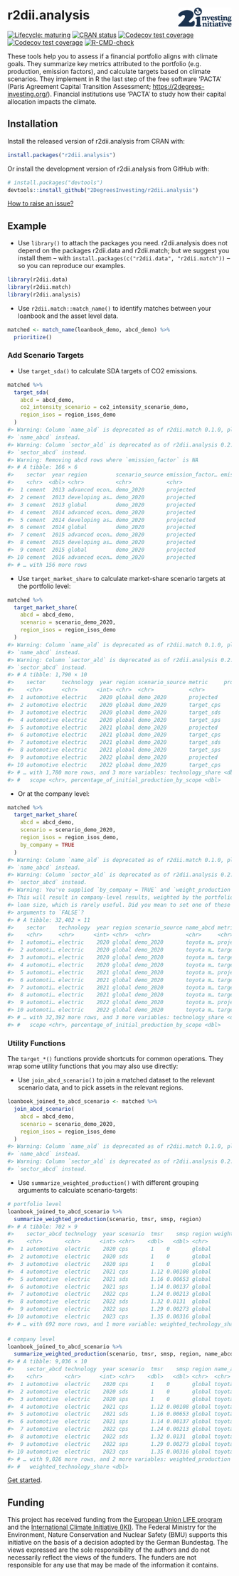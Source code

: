 
<!-- README.md is generated from README.Rmd. Please edit that file -->

# r2dii.analysis <img src="man/figures/logo.svg" align="right" width="120" />

<!-- badges: start -->

[![Lifecycle:
maturing](https://img.shields.io/badge/lifecycle-maturing-blue.svg)](https://lifecycle.r-lib.org/articles/stages.html)
[![CRAN
status](https://www.r-pkg.org/badges/version/r2dii.analysis)](https://CRAN.R-project.org/package=r2dii.analysis)
[![Codecov test
coverage](https://codecov.io/gh/2degreesinvesting/r2dii.analysis/branch/main/graph/badge.svg)](https://app.codecov.io/gh/2degreesinvesting/r2dii.analysis?branch=main)
[![Codecov test
coverage](https://codecov.io/gh/2DegreesInvesting/r2dii.analysis/branch/main/graph/badge.svg)](https://app.codecov.io/gh/2DegreesInvesting/r2dii.analysis?branch=main)
[![R-CMD-check](https://github.com/2DegreesInvesting/r2dii.analysis/actions/workflows/R-CMD-check.yaml/badge.svg)](https://github.com/2DegreesInvesting/r2dii.analysis/actions/workflows/R-CMD-check.yaml)
<!-- badges: end -->

These tools help you to assess if a financial portfolio aligns with
climate goals. They summarize key metrics attributed to the portfolio
(e.g. production, emission factors), and calculate targets based on
climate scenarios. They implement in R the last step of the free
software ‘PACTA’ (Paris Agreement Capital Transition Assessment;
<https://2degrees-investing.org/>). Financial institutions use ‘PACTA’
to study how their capital allocation impacts the climate.

## Installation

Install the released version of r2dii.analysis from CRAN with:

``` r
install.packages("r2dii.analysis")
```

Or install the development version of r2dii.analysis from GitHub with:

``` r
# install.packages("devtools")
devtools::install_github("2DegreesInvesting/r2dii.analysis")
```

[How to raise an
issue?](https://2degreesinvesting.github.io/posts/2020-06-26-instructions-to-raise-an-issue/)

## Example

-   Use `library()` to attach the packages you need. r2dii.analysis does
    not depend on the packages r2dii.data and r2dii.match; but we
    suggest you install them – with
    `install.packages(c("r2dii.data", "r2dii.match"))` – so you can
    reproduce our examples.

``` r
library(r2dii.data)
library(r2dii.match)
library(r2dii.analysis)
```

-   Use `r2dii.match::match_name()` to identify matches between your
    loanbook and the asset level data.

``` r
matched <- match_name(loanbook_demo, abcd_demo) %>%
  prioritize()
```

### Add Scenario Targets

-   Use `target_sda()` to calculate SDA targets of CO2 emissions.

``` r
matched %>%
  target_sda(
    abcd = abcd_demo,
    co2_intensity_scenario = co2_intensity_scenario_demo,
    region_isos = region_isos_demo
  )
#> Warning: Column `name_ald` is deprecated as of r2dii.match 0.1.0, please use
#> `name_abcd` instead.
#> Warning: Column `sector_ald` is deprecated as of r2dii.analysis 0.2.0, please use
#> `sector_abcd` instead.
#> Warning: Removing abcd rows where `emission_factor` is NA
#> # A tibble: 166 × 6
#>    sector  year region         scenario_source emission_factor… emission_factor…
#>    <chr>  <dbl> <chr>          <chr>           <chr>                       <dbl>
#>  1 cement  2013 advanced econ… demo_2020       projected                  0.0217
#>  2 cement  2013 developing as… demo_2020       projected                  0.0606
#>  3 cement  2013 global         demo_2020       projected                  0.658 
#>  4 cement  2014 advanced econ… demo_2020       projected                  0.0219
#>  5 cement  2014 developing as… demo_2020       projected                  0.0604
#>  6 cement  2014 global         demo_2020       projected                  0.659 
#>  7 cement  2015 advanced econ… demo_2020       projected                  0.0221
#>  8 cement  2015 developing as… demo_2020       projected                  0.0603
#>  9 cement  2015 global         demo_2020       projected                  0.660 
#> 10 cement  2016 advanced econ… demo_2020       projected                  0.0223
#> # … with 156 more rows
```

-   Use `target_market_share` to calculate market-share scenario targets
    at the portfolio level:

``` r
matched %>%
  target_market_share(
    abcd = abcd_demo,
    scenario = scenario_demo_2020,
    region_isos = region_isos_demo
  )
#> Warning: Column `name_ald` is deprecated as of r2dii.match 0.1.0, please use
#> `name_abcd` instead.
#> Warning: Column `sector_ald` is deprecated as of r2dii.analysis 0.2.0, please use
#> `sector_abcd` instead.
#> # A tibble: 1,790 × 10
#>    sector     technology  year region scenario_source metric     production
#>    <chr>      <chr>      <int> <chr>  <chr>           <chr>           <dbl>
#>  1 automotive electric    2020 global demo_2020       projected     324592.
#>  2 automotive electric    2020 global demo_2020       target_cps    324592.
#>  3 automotive electric    2020 global demo_2020       target_sds    324592.
#>  4 automotive electric    2020 global demo_2020       target_sps    324592.
#>  5 automotive electric    2021 global demo_2020       projected     339656.
#>  6 automotive electric    2021 global demo_2020       target_cps    329191.
#>  7 automotive electric    2021 global demo_2020       target_sds    352505.
#>  8 automotive electric    2021 global demo_2020       target_sps    330435.
#>  9 automotive electric    2022 global demo_2020       projected     354720.
#> 10 automotive electric    2022 global demo_2020       target_cps    333693.
#> # … with 1,780 more rows, and 3 more variables: technology_share <dbl>,
#> #   scope <chr>, percentage_of_initial_production_by_scope <dbl>
```

-   Or at the company level:

``` r
matched %>%
  target_market_share(
    abcd = abcd_demo,
    scenario = scenario_demo_2020,
    region_isos = region_isos_demo,
    by_company = TRUE
  )
#> Warning: Column `name_ald` is deprecated as of r2dii.match 0.1.0, please use
#> `name_abcd` instead.
#> Warning: Column `sector_ald` is deprecated as of r2dii.analysis 0.2.0, please use
#> `sector_abcd` instead.
#> Warning: You've supplied `by_company = TRUE` and `weight_production = TRUE`.
#> This will result in company-level results, weighted by the portfolio
#> loan size, which is rarely useful. Did you mean to set one of these
#> arguments to `FALSE`?
#> # A tibble: 32,402 × 11
#>    sector    technology  year region scenario_source name_abcd metric production
#>    <chr>     <chr>      <int> <chr>  <chr>           <chr>     <chr>       <dbl>
#>  1 automoti… electric    2020 global demo_2020       toyota m… proje…    324592.
#>  2 automoti… electric    2020 global demo_2020       toyota m… targe…    324592.
#>  3 automoti… electric    2020 global demo_2020       toyota m… targe…    324592.
#>  4 automoti… electric    2020 global demo_2020       toyota m… targe…    324592.
#>  5 automoti… electric    2021 global demo_2020       toyota m… proje…    339656.
#>  6 automoti… electric    2021 global demo_2020       toyota m… targe…    329191.
#>  7 automoti… electric    2021 global demo_2020       toyota m… targe…    352505.
#>  8 automoti… electric    2021 global demo_2020       toyota m… targe…    330435.
#>  9 automoti… electric    2022 global demo_2020       toyota m… proje…    354720.
#> 10 automoti… electric    2022 global demo_2020       toyota m… targe…    333693.
#> # … with 32,392 more rows, and 3 more variables: technology_share <dbl>,
#> #   scope <chr>, percentage_of_initial_production_by_scope <dbl>
```

### Utility Functions

The `target_*()` functions provide shortcuts for common operations. They
wrap some utility functions that you may also use directly:

-   Use `join_abcd_scenario()` to join a matched dataset to the relevant
    scenario data, and to pick assets in the relevant regions.

``` r
loanbook_joined_to_abcd_scenario <- matched %>%
  join_abcd_scenario(
    abcd = abcd_demo,
    scenario = scenario_demo_2020,
    region_isos = region_isos_demo
  )
#> Warning: Column `name_ald` is deprecated as of r2dii.match 0.1.0, please use
#> `name_abcd` instead.
#> Warning: Column `sector_ald` is deprecated as of r2dii.analysis 0.2.0, please use
#> `sector_abcd` instead.
```

-   Use `summarize_weighted_production()` with different grouping
    arguments to calculate scenario-targets:

``` r
# portfolio level
loanbook_joined_to_abcd_scenario %>%
  summarize_weighted_production(scenario, tmsr, smsp, region)
#> # A tibble: 702 × 9
#>    sector_abcd technology  year scenario  tmsr    smsp region weighted_producti…
#>    <chr>       <chr>      <int> <chr>    <dbl>   <dbl> <chr>               <dbl>
#>  1 automotive  electric    2020 cps       1    0       global            324592.
#>  2 automotive  electric    2020 sds       1    0       global            324592.
#>  3 automotive  electric    2020 sps       1    0       global            324592.
#>  4 automotive  electric    2021 cps       1.12 0.00108 global            339656.
#>  5 automotive  electric    2021 sds       1.16 0.00653 global            339656.
#>  6 automotive  electric    2021 sps       1.14 0.00137 global            339656.
#>  7 automotive  electric    2022 cps       1.24 0.00213 global            354720.
#>  8 automotive  electric    2022 sds       1.32 0.0131  global            354720.
#>  9 automotive  electric    2022 sps       1.29 0.00273 global            354720.
#> 10 automotive  electric    2023 cps       1.35 0.00316 global            369784.
#> # … with 692 more rows, and 1 more variable: weighted_technology_share <dbl>

# company level
loanbook_joined_to_abcd_scenario %>%
  summarize_weighted_production(scenario, tmsr, smsp, region, name_abcd)
#> # A tibble: 9,036 × 10
#>    sector_abcd technology  year scenario  tmsr    smsp region name_abcd        
#>    <chr>       <chr>      <int> <chr>    <dbl>   <dbl> <chr>  <chr>            
#>  1 automotive  electric    2020 cps       1    0       global toyota motor corp
#>  2 automotive  electric    2020 sds       1    0       global toyota motor corp
#>  3 automotive  electric    2020 sps       1    0       global toyota motor corp
#>  4 automotive  electric    2021 cps       1.12 0.00108 global toyota motor corp
#>  5 automotive  electric    2021 sds       1.16 0.00653 global toyota motor corp
#>  6 automotive  electric    2021 sps       1.14 0.00137 global toyota motor corp
#>  7 automotive  electric    2022 cps       1.24 0.00213 global toyota motor corp
#>  8 automotive  electric    2022 sds       1.32 0.0131  global toyota motor corp
#>  9 automotive  electric    2022 sps       1.29 0.00273 global toyota motor corp
#> 10 automotive  electric    2023 cps       1.35 0.00316 global toyota motor corp
#> # … with 9,026 more rows, and 2 more variables: weighted_production <dbl>,
#> #   weighted_technology_share <dbl>
```

[Get
started](https://2degreesinvesting.github.io/r2dii.analysis/articles/r2dii-analysis.html).

## Funding

This project has received funding from the [European Union LIFE
program](https://wayback.archive-it.org/12090/20210412123959/https://ec.europa.eu/easme/en/)
and the [International Climate Initiative
(IKI)](https://www.international-climate-initiative.com/en/search-project/).
The Federal Ministry for the Environment, Nature Conservation and
Nuclear Safety (BMU) supports this initiative on the basis of a decision
adopted by the German Bundestag. The views expressed are the sole
responsibility of the authors and do not necessarily reflect the views
of the funders. The funders are not responsible for any use that may be
made of the information it contains.
